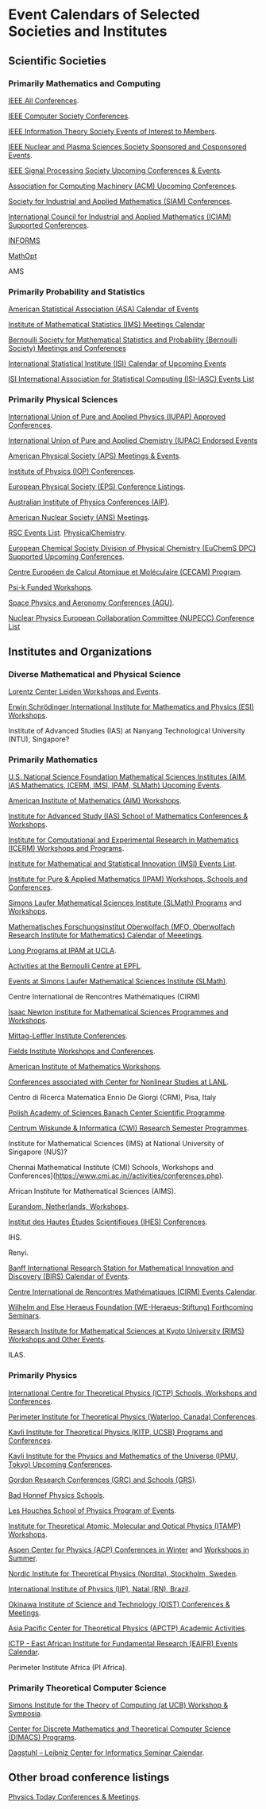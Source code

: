 <head>
  <meta charset="UTF-8">
  <link rel="stylesheet" href="assets/style.css">
</head>

# Event Calendars of Selected Societies and Institutes

## Scientific Societies

### Primarily Mathematics and Computing

[IEEE All Conferences](https://www.ieee.org/conferences/index.html).

[IEEE Computer Society Conferences](https://www.computer.org/conferences/calendar).

[IEEE Information Theory Society Events of Interest to Members](https://www.itsoc.org/news-events/upcoming-events).

[IEEE Nuclear and Plasma Sciences Society Sponsored and Cosponsored Events](https://ieee-npss.org/conferences/).

[IEEE Signal Processing Society Upcoming Conferences & Events](https://signalprocessingsociety.org/events/attend-an-event).

[Association for Computing Machinery (ACM) Upcoming Conferences](https://dl.acm.org/conferences/upcoming).

[Society for Industrial and Applied Mathematics (SIAM) Conferences](https://www.siam.org/conferences-events/).

[International Council for Industrial and Applied Mathematics (ICIAM) Supported Conferences](https://iciam.org/list-supported-meetings-and-conferences).

[INFORMS](https://www.informs.org/Meetings-Conferences)

[MathOpt](https://www.mathopt.org/?nav=meetings)

AMS

### Primarily Probability and Statistics

[American Statistical Association (ASA) Calendar of Events](https://ww2.amstat.org/dateline/)

[Institute of Mathematical Statistics (IMS) Meetings Calendar](https://imstat.org/meetings-calendar/)

[Bernoulli Society for Mathematical Statistics and Probability (Bernoulli Society) Meetings and Conferences](https://www.bernoullisociety.org/meetings)

[International Statistical Institute (ISI) Calendar of Upcoming Events](https://isi-web.org/calendar)

[ISI International Association for Statistical Computing (ISI-IASC) Events List](https://iasc-isi.org/events-all/)

### Primarily Physical Sciences

[International Union of Pure and Applied Physics (IUPAP) Approved Conferences](https://iupap.org/conferences/approved-conferences-of-the-year/).

[International Union of Pure and Applied Chemistry (IUPAC) Endorsed Events](https://iupac.org/events/)

[American Physical Society (APS) Meetings & Events](https://www.aps.org/meetings/).

[Institute of Physics (IOP) Conferences](https://www.iop.org/events).

[European Physical Society (EPS) Conference Listings](https://www.eps.org/page/events).

[Australian Institute of Physics Conferences (AIP)](https://www.aip.org/conferences).

[American Nuclear Society (ANS) Meetings](https://www.ans.org/meetings/).

[RSC Events List](https://www.rsc.org/events). [PhysicalChemistry](https://www.rsc.org/events/subject/physical).

[European Chemical Society Division of Physical Chemistry (EuChemS DPC) Supported Upcoming Conferences](https://www.euchems.eu/divisions/physical-chemistry-2/conferences/).

[Centre Européen de Calcul Atomique et Moléculaire (CECAM) Program](https://www.cecam.org/program).

[Psi-k Funded Workshops](https://psi-k.net/workshops/).

[Space Physics and Aeronomy Conferences (AGU)](https://www.agu.org/Events).

[Nuclear Physics European Collaboration Committee (NUPECC) Conference List](https://nupecc.org/?display=events)

## Institutes and Organizations

### Diverse Mathematical and Physical Science

[Lorentz Center Leiden Workshops and Events](https://www.lorentzcenter.nl/).

[Erwin Schrödinger International Institute for Mathematics and Physics (ESI) Workshops](https://www.esi.ac.at/events/workshops).

Institute of Advanced Studies (IAS) at Nanyang Technological University (NTU), Singapore?

### Primarily Mathematics

[U.S. National Science Foundation Mathematical Sciences Institutes (AIM, IAS Mathematics, ICERM, IMSI, IPAM, SLMath) Upcoming Events](https://mathinstitutes.org/events).

[American Institute of Mathematics (AIM) Workshops](https://aimath.org/workshops/).

[Institute for Advanced Study (IAS) School of Mathematics Conferences & Workshops](https://www.ias.edu/math/workshops).

[Institute for Computational and Experimental Research in Mathematics (ICERM) Workshops and Programs](https://icerm.brown.edu/programs).

[Institute for Mathematical and Statistical Innovation (IMSI) Events List](https://www.imsi.institute/events/).

[Institute for Pure & Applied Mathematics (IPAM) Workshops, Schools and Conferences](https://www.ipam.ucla.edu/programs/).

[Simons Laufer Mathematical Sciences Institute (SLMath) Programs](https://www.slmath.org/programs) and [Workshops](https://www.slmath.org/workshops).

[Mathematisches Forschungsinstitut Oberwolfach (MFO, Oberwolfach Research Institute for Mathematics) Calendar of Meeetings](https://www.mfo.de/scientific-program/meetings).

[Long Programs at IPAM at UCLA](https://www.ipam.ucla.edu/programs/long-programs/).

[Activities at the Bernoulli Centre at EPFL](https://bernoulli.epfl.ch/internal-programs/).

[Events at Simons Laufer Mathematical Sciences Institute (SLMath)](https://www.slmath.org/workshops).

Centre International de Rencontres Mathématiques (CIRM)

[Isaac Newton Institute for Mathematical Sciences Programmes and Workshops](https://www.newton.ac.uk/events/programmes-workshops/).

[Mittag-Leffler Institute Conferences](https://www.mittag-leffler.se/conferences/?).

[Fields Institute Workshops and Conferences](http://www.fields.utoronto.ca/activities/workshops).

[American Institute of Mathematics Workshops](https://aimath.org/workshops/).

[Conferences associated with Center for Nonlinear Studies at LANL](https://cnls.lanl.gov/external/Conferences.php).

Centro di Ricerca Matematica Ennio De Giorgi (CRM), Pisa, Italy

[Polish Academy of Sciences Banach Center Scientific Programme](https://www.impan.pl/en/bc-conferences).

[Centrum Wiskunde & Informatica (CWI) Research Semester Programmes](https://www.cwi.nl/en/events/cwi-research-semester-programmes/).

Institute for Mathematical Sciences (IMS) at National University of Singapore (NUS)?

Chennai Mathematical Institute (CMI) Schools, Workshops and Conferences](https://www.cmi.ac.in//activities/conferences.php).

African Institute for Mathematical Sciences (AIMS).

[Eurandom, Netherlands, Workshops](https://www.eurandom.tue.nl/).

[Institut des Hautes Études Scientifiques (IHES) Conferences](https://www.ihes.fr/en/events/#conferences).

IHS.

Renyi.

[Banff International Research Station for Mathematical Innovation and Discovery (BIRS) Calendar of Events](https://www.birs.ca/events/).

[Centre International de Rencontres Mathématiques (CIRM) Events Calendar](https://www.cirm-math.com/calendars.html).

[Wilhelm and Else Heraeus Foundation (WE-Heraeus-Stiftung) Forthcoming Seminars](https://www.we-heraeus-stiftung.de/veranstaltungen/kategorie/we-heraeus-seminar/).

[Research Institute for Mathematical Sciences at Kyoto University (RIMS) Workshops and Other Events](https://www.kurims.kyoto-u.ac.jp/kyoten/en/workshop.html).

ILAS.

### Primarily Physics

[International Centre for Theoretical Physics (ICTP) Schools, Workshops and Conferences](https://www.ictp.it/home/scientific-calendar?ty%5B56%5D=56&ty%5B54%5D=54&ty%5B55%5D=55&tt=).

[Perimeter Institute for Theoretical Physics (Waterloo, Canada) Conferences](https://perimeterinstitute.ca/research/conferences).

[Kavli Institute for Theoretical Physics (KITP, UCSB) Programs and Conferences](https://www.kitp.ucsb.edu/activities).

[Kavli Institute for the Physics and Mathematics of the Universe (IPMU, Tokyo) Upcoming Conferences](https://research.ipmu.jp/seminar/?mode=conference_coming).

[Gordon Research Conferences (GRC) and Schools (GRS)](https://www.grc.org/find-a-conference/).

[Bad Honnef Physics Schools](https://www.dpg-physik.de/ueber-uns/physikzentrum-bad-honnef/bad-honnef-physics-schools).

[Les Houches School of Physics Program of Events](https://www.houches-school-physics.com/program/).

[Institute for Theoretical Atomic, Molecular and Optical Physics (ITAMP) Workshops](https://lweb.cfa.harvard.edu/itamp-events).

[Aspen Center for Physics (ACP) Conferences in Winter](https://aspenphys.org/winter-conferences/) and [Workshops in Summer](https://aspenphys.org/summer-workshops/).

[Nordic Institute for Theoretical Physics (Nordita), Stockholm, Sweden](https://nordita.org/events/conferences/).

[International Institute of Physics (IIP), Natal (RN), Brazil](https://www.iip.ufrn.br/events.php).

[Okinawa Institute of Science and Technology (OIST) Conferences & Meetings](https://www.oist.jp/conference).

[Asia Pacific Center for Theoretical Physics (APCTP) Academic Activities](https://www.apctp.org/theme/d/html/activities/01.php).

[ICTP - East African Institute for Fundamental Research (EAIFR) Events Calendar](https://eaifr.ictp.it/events/).

Perimeter Institute Africa (PI Africa).

### Primarily Theoretical Computer Science

[Simons Institute for the Theory of Computing (at UCB) Workshop & Symposia](https://simons.berkeley.edu/workshop-symposia).

[Center for Discrete Mathematics and Theoretical Computer Science (DIMACS) Programs](http://dimacs.rutgers.edu/programs/).

[Dagstuhl – Leibniz Center for Informatics Seminar Calendar](https://www.dagstuhl.de/en/seminars/seminar-calendar).

## Other broad conference listings

[Physics Today Conferences & Meetings](https://physicstoday.scitation.org/conferences).

